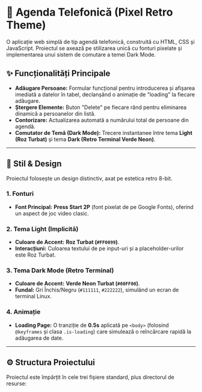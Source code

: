 # 📔 Agenda Telefonică (Pixel Retro Theme)

O aplicație web simplă de tip agendă telefonică, construită cu HTML, CSS și JavaScript. Proiectul se axează pe stilizarea unică cu fonturi pixelate și implementarea unui sistem de comutare a temei Dark Mode.

## ✨ Funcționalități Principale

* **Adăugare Persoane:** Formular funcțional pentru introducerea și afișarea imediată a datelor în tabel, declanșând o animație de "loading" la fiecare adăugare.
* **Ștergere Elemente:** Buton "Delete" pe fiecare rând pentru eliminarea dinamică a persoanelor din listă.
* **Contorizare:** Actualizarea automată a numărului total de persoane din agendă.
* **Comutator de Temă (Dark Mode):** Trecere instantanee între tema **Light (Roz Turbat)** și tema **Dark (Retro Terminal Verde Neon)**.

***

## 🎨 Stil & Design

Proiectul folosește un design distinctiv, axat pe estetica retro 8-bit.

### 1. Fonturi
* **Font Principal:** **Press Start 2P** (font pixelat de pe Google Fonts), oferind un aspect de joc video clasic.

### 2. Tema Light (Implicită)
* **Culoare de Accent:** **Roz Turbat (`#FF0099`)**.
* **Interacțiuni:** Culoarea textului de pe input-uri și a placeholder-urilor este Roz Turbat.

### 3. Tema Dark Mode (Retro Terminal)
* **Culoare de Accent:** **Verde Neon Turbat (`#00FF00`)**.
* **Fundal:** Gri Închis/Negru (`#111111`, `#222222`), simulând un ecran de terminal Linux.

### 4. Animație
* **Loading Page:** O tranziție de **0.5s** aplicată pe `<body>` (folosind `@keyframes` și clasa `.is-loading`) care simulează o reîncărcare rapidă la adăugarea de date.

***

## ⚙️ Structura Proiectului

Proiectul este împărțit în cele trei fișiere standard, plus directorul de resurse:
